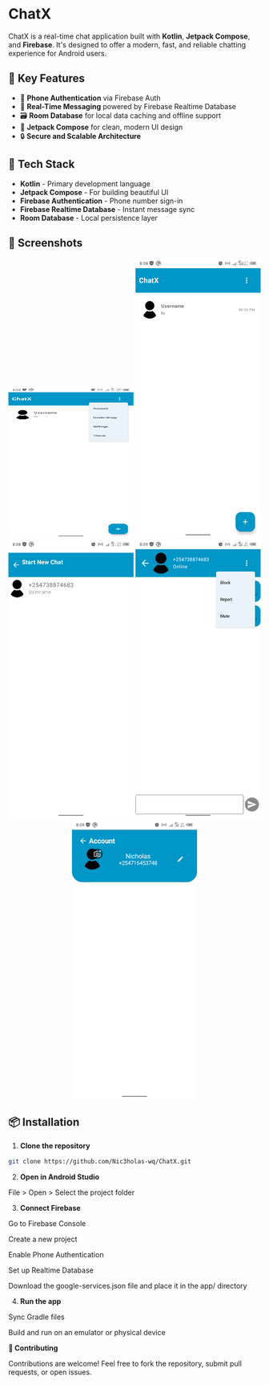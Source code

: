 # ChatX

ChatX is a real-time chat application built with **Kotlin**, **Jetpack Compose**, and **Firebase**. It's designed to offer a modern, fast, and reliable chatting experience for Android users.

## 🚀 Key Features

- 📱 **Phone Authentication** via Firebase Auth  
- 💬 **Real-Time Messaging** powered by Firebase Realtime Database  
- 🗃️ **Room Database** for local data caching and offline support  
- 🎨 **Jetpack Compose** for clean, modern UI design  
- 🔒 **Secure and Scalable Architecture**

## 🧰 Tech Stack

- **Kotlin** - Primary development language  
- **Jetpack Compose** - For building beautiful UI  
- **Firebase Authentication** - Phone number sign-in  
- **Firebase Realtime Database** - Instant message sync  
- **Room Database** - Local persistence layer

## 📸 Screenshots

<!-- You can add screenshots here -->
<p align="center">
  <img src="screenshorts/home1.png" width="250" height="300" />
  <img src="screenshorts/home2.png" width="250" />
  <img src="screenshorts/startchat.png" width="250" />
  <img src="screenshorts/chat.png" width="250" />
  <img src="screenshorts/account.png" width="250" />
</p>

## 📦 Installation

1. **Clone the repository**

```bash
git clone https://github.com/Nic3holas-wq/ChatX.git
```
2. **Open in Android Studio**

File > Open > Select the project folder

3. **Connect Firebase**

Go to Firebase Console

Create a new project

Enable Phone Authentication

Set up Realtime Database

Download the google-services.json file and place it in the app/ directory

4. **Run the app**

Sync Gradle files

Build and run on an emulator or physical device

**🤝 Contributing**

Contributions are welcome! Feel free to fork the repository, submit pull requests, or open issues.
